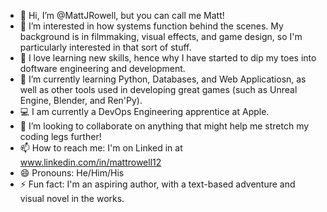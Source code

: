 - 👋 Hi, I’m @MattJRowell, but you can call me Matt!
- 👀 I’m interested in how systems function behind the scenes. My background is in filmmaking, visual effects, and game design, so I'm particularly interested in that sort of stuff.
- 🧠 I love learning new skills, hence why I have started to dip my toes into doftware engineering and development.
- 🌱 I’m currently learning Python, Databases, and Web Applicatiosn, as well as other tools used in developing great games (such as Unreal Engine, Blender, and Ren'Py).
- 💻 I am currently a DevOps Engineering apprentice at Apple.
- 💞️ I’m looking to collaborate on anything that might help me stretch my coding legs further!
- 📫 How to reach me: I'm on Linked in at www.linkedin.com/in/mattrowell12
- 😄 Pronouns: He/Him/His
- ⚡ Fun fact: I'm an aspiring author, with a text-based adventure and visual novel in the works.

<!---
MattJRowell/MattJRowell is a ✨ special ✨ repository because its `README.md` (this file) appears on your GitHub profile.
You can click the Preview link to take a look at your changes.
--->
